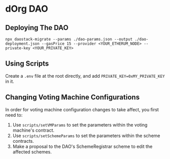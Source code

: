 # dOrg DAO
## Deploying The DAO
`npx daostack-migrate --params ./dao-params.json --output ./dao-deployment.json --gasPrice 15 --provider <YOUR_ETHERUM_NODE> --private-key <YOUR_PRIVATE_KEY>`

## Using Scripts
Create a `.env` file at the root directly, and add `PRIVATE_KEY=0xMY_PRIVATE_KEY` in it.

## Changing Voting Machine Configurations
In order for voting machine configuration changes to take affect, you first need to:
1. Use `scripts/setVMParams` to set the parameters within the voting machine's contract.  
2. Use `scripts/setSchemeParams` to set the parameters within the scheme contracts.  
3. Make a proposal to the DAO's SchemeRegistrar scheme to edit the affected schemes.  
